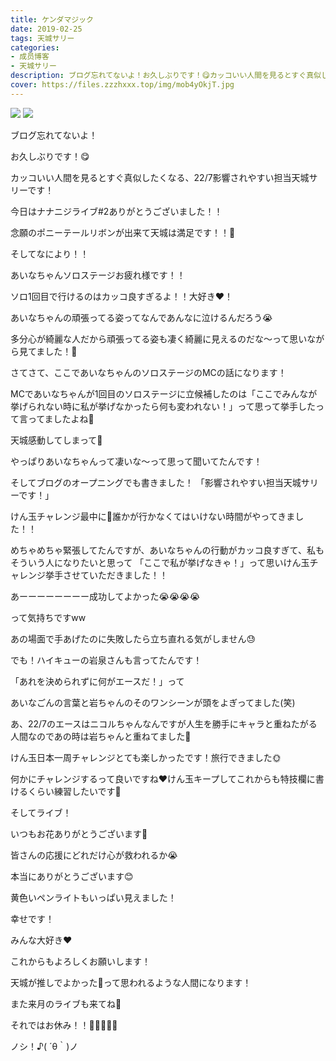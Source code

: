 ```yaml
---
title: ケンダマジック
date: 2019-02-25
tags: 天城サリー
categories: 
- 成员博客
- 天城サリー
description: ブログ忘れてないよ！お久しぶりです！😋カッコいい人間を見るとすぐ真似したくなる、22/7影響されやすい担当天城サリーです！今日はナナニジライブ#2ありがとうございました！！念願のポニーテールリボンが出来...
cover: https://files.zzzhxxx.top/img/mob4yOkjT.jpg 
---
```

![](https://files.zzzhxxx.top/img/mob4yOkjT.jpg)
![](https://files.zzzhxxx.top/img/mobqU4Te8.jpg)

ブログ忘れてないよ！




お久しぶりです！😋




カッコいい人間を見るとすぐ真似したくなる、22/7影響されやすい担当天城サリーです！




今日はナナニジライブ#2ありがとうございました！！






念願のポニーテールリボンが出来て天城は満足です！！🎀




そしてなにより！！




あいなちゃんソロステージお疲れ様です！！




ソロ1回目で行けるのはカッコ良すぎるよ！！大好き❤！




あいなちゃんの頑張ってる姿ってなんであんなに泣けるんだろう😭




多分心が綺麗な人だから頑張ってる姿も凄く綺麗に見えるのだな〜って思いながら見てました！🥰




さてさて、ここであいなちゃんのソロステージのMCの話になります！




MCであいなちゃんが1回目のソロステージに立候補したのは「ここでみんなが挙げられない時に私が挙げなかったら何も変われない！」って思って挙手したって言ってましたよね🍓




天城感動してしまって🥺




やっぱりあいなちゃんって凄いな〜って思って聞いてたんです！




そしてブログのオープニングでも書きました！
「影響されやすい担当天城サリーです！」




けん玉チャレンジ最中に💪誰かが行かなくてはいけない時間がやってきました！！




めちゃめちゃ緊張してたんですが、あいなちゃんの行動がカッコ良すぎて、私もそういう人になりたいと思って
「ここで私が挙げなきゃ！」って思いけん玉チャレンジ挙手させていただきました！！




あーーーーーーーー成功してよかった😭😭😭😭




って気持ちですww




あの場面で手あげたのに失敗したら立ち直れる気がしません😓




でも！ハイキューの岩泉さんも言ってたんです！




「あれを決められずに何がエースだ！」って





あいなごんの言葉と岩ちゃんのそのワンシーンが頭をよぎってました(笑)




あ、22/7のエースはニコルちゃんなんですが人生を勝手にキャラと重ねたがる人間なのであの時は岩ちゃんと重ねてました🥰




けん玉日本一周チャレンジとても楽しかったです！旅行できました🌞




何かにチャレンジするって良いですね❤️けん玉キープしてこれからも特技欄に書けるくらい練習したいです💃




そしてライブ！





いつもお花ありがとうございます💐




皆さんの応援にどれだけ心が救われるか😭




本当にありがとうございます😊




黄色いペンライトもいっぱい見えました！




幸せです！




みんな大好き❤




これからもよろしくお願いします！




天城が推しでよかった🥰って思われるような人間になります！




また来月のライブも来てね🥺




それではお休み！！🌸🌸🌸🌸😊




ノシ！♪( ´θ｀)ノ








